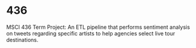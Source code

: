 # 436

MSCI 436 Term Project: An ETL pipeline that performs sentiment analysis on tweets regarding specific artists to help agencies select live tour destinations. 
